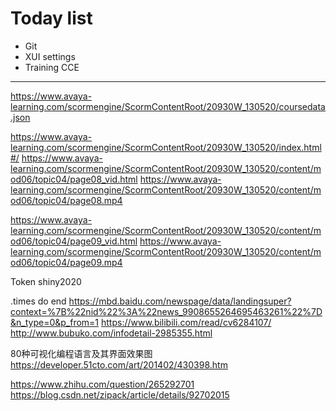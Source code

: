 # Today list

- Git 
- XUI settings
- Training CCE


*****************************************************





https://www.avaya-learning.com/scormengine/ScormContentRoot/20930W_130520/coursedata.json




https://www.avaya-learning.com/scormengine/ScormContentRoot/20930W_130520/index.html#/
https://www.avaya-learning.com/scormengine/ScormContentRoot/20930W_130520/content/mod06/topic04/page08_vid.html
https://www.avaya-learning.com/scormengine/ScormContentRoot/20930W_130520/content/mod06/topic04/page08.mp4



https://www.avaya-learning.com/scormengine/ScormContentRoot/20930W_130520/content/mod06/topic04/page09_vid.html
https://www.avaya-learning.com/scormengine/ScormContentRoot/20930W_130520/content/mod06/topic04/page09.mp4


Token shiny2020

.times do end
https://mbd.baidu.com/newspage/data/landingsuper?context=%7B%22nid%22%3A%22news_9908655264695463261%22%7D&n_type=0&p_from=1
https://www.bilibili.com/read/cv6284107/
http://www.bubuko.com/infodetail-2985355.html




80种可视化编程语言及其界面效果图
https://developer.51cto.com/art/201402/430398.htm


https://www.zhihu.com/question/265292701
https://blog.csdn.net/zipack/article/details/92702015
